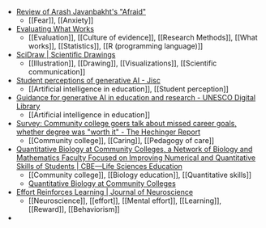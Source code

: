 - [Review of Arash Javanbakht's "Afraid"](https://www.insidehighered.com/opinion/views/intellectual-affairs/2023/09/08/review-arash-javanbakhts-afraid?mc_cid=89642a95c5)
	- [[Fear]], [[Anxiety]]
- [Evaluating What Works](https://bookdown.org/dorothy_bishop/Evaluating_What_Works/)
	- [[Evaluation]], [[Culture of evidence]], [[Research Methods]], [[What works]], [[Statistics]], [[R (programming language)]]
- [SciDraw | Scientific Drawings](https://scidraw.io/)
	- [[Illustration]], [[Drawing]], [[Visualizations]], [[Scientific communication]]
- [Student perceptions of generative AI - Jisc](https://beta.jisc.ac.uk/reports/student-perceptions-of-generative-ai)
	- [[Artificial intelligence in education]], [[Student perception]]
- [Guidance for generative AI in education and research - UNESCO Digital Library](https://unesdoc.unesco.org/ark:/48223/pf0000386693)
	- [[Artificial intelligence in education]]
- [Survey: Community college goers talk about missed career goals, whether degree was "worth it" - The Hechinger Report](https://hechingerreport.org/survey-community-college-goers-talk-about-missed-career-goals-whether-degree-was-worth-it/)
	- [[Community college]], [[Caring]], [[Pedagogy of care]]
- [Quantitative Biology at Community Colleges, a Network of Biology and Mathematics Faculty Focused on Improving Numerical and Quantitative Skills of Students | CBE—Life Sciences Education](https://www.lifescied.org/doi/10.1187/cbe.21-09-0244)
	- [[Community college]], [[Biology education]], [[Quantitative skills]]
	- [Quantitative Biology at Community Colleges](https://qubeshub.org/community/groups/qbcc)
- [Effort Reinforces Learning | Journal of Neuroscience](https://www.jneurosci.org/content/42/40/7648)
	- [[Neuroscience]], [[effort]], [[Mental effort]], [[Learning]], [[Reward]], [[Behaviorism]]
-